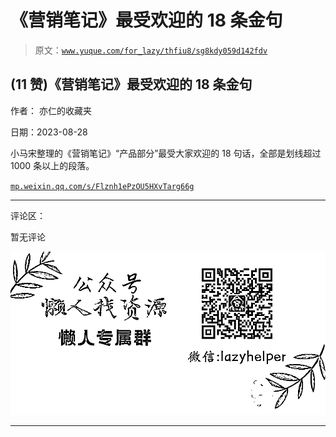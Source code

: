 # 《营销笔记》最受欢迎的 18 条金句

> 原文：[`www.yuque.com/for_lazy/thfiu8/sg8kdy059d142fdv`](https://www.yuque.com/for_lazy/thfiu8/sg8kdy059d142fdv)

## (11 赞)《营销笔记》最受欢迎的 18 条金句

作者： 亦仁的收藏夹

日期：2023-08-28

小马宋整理的《营销笔记》“产品部分”最受大家欢迎的 18 句话，全部是划线超过 1000 条以上的段落。

[`mp.weixin.qq.com/s/Flznh1ePzOU5HXvTarg66g`](https://mp.weixin.qq.com/s/Flznh1ePzOU5HXvTarg66g)

* * *

评论区：

暂无评论

![](img/1c37d505930596d12a88ab23e11aa07a.png)

* * *